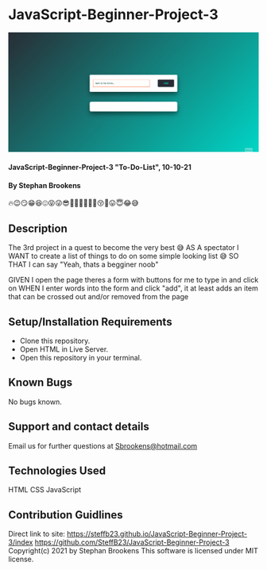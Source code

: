 # JavaScript-Beginner-Project-3
![Preview of PROJECT](\assets\images\preview.gif)
#### JavaScript-Beginner-Project-3 "To-Do-List", 10-10-21
#### By Stephan Brookens

<p>🔥😉😏😁😆😍😝😜😎🤠🤪🤭🧐🤤🤗😚🤑😛😇😂😅</p>


## Description
The 3rd project in a quest to become the very best 😅
AS A spectator I WANT to create a list of things to do on some simple looking list 😅 SO THAT I can say "Yeah, thats a begginer noob"

GIVEN I open the page theres a form with buttons for me to type in and click on
WHEN I enter words into the form and click "add", it at least adds an item that can be crossed out and/or removed from the page

## Setup/Installation Requirements
* Clone this repository.
* Open HTML in Live Server.
* Open this repository in your terminal.
## Known Bugs
No bugs known.
## Support and contact details
Email us for further questions at Sbrookens@hotmail.com
## Technologies Used
HTML
CSS
JavaScript

## Contribution Guidlines 
Direct link to site:
https://steffb23.github.io/JavaScript-Beginner-Project-3/index
https://github.com/SteffB23/JavaScript-Beginner-Project-3
Copyright(c) 2021 by Stephan Brookens
This software is licensed under MIT license.